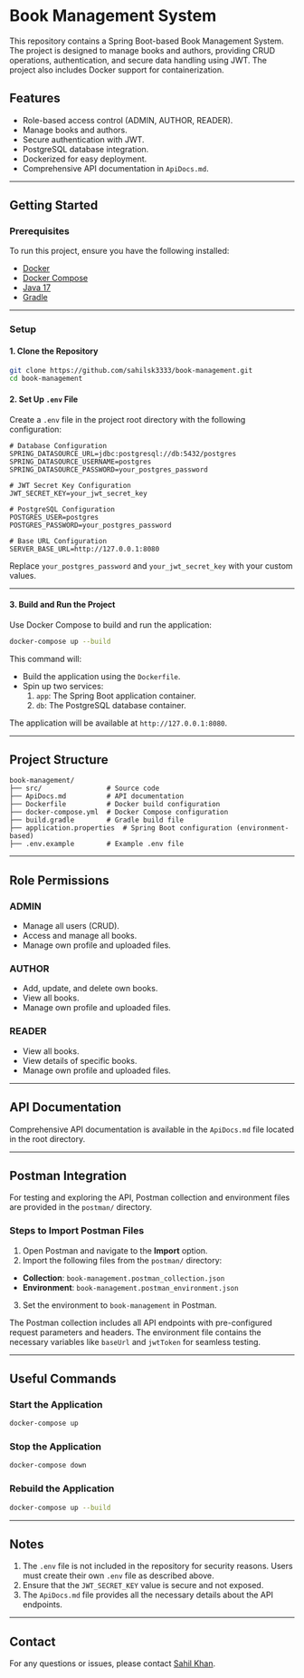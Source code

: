 # Book Management System

This repository contains a Spring Boot-based Book Management System. The project is designed to manage books and authors, providing CRUD operations, authentication, and secure data handling using JWT. The project also includes Docker support for containerization.

## Features

- Role-based access control (ADMIN, AUTHOR, READER).
- Manage books and authors.
- Secure authentication with JWT.
- PostgreSQL database integration.
- Dockerized for easy deployment.
- Comprehensive API documentation in `ApiDocs.md`.

---

## Getting Started

### Prerequisites

To run this project, ensure you have the following installed:

- [Docker](https://www.docker.com/)
- [Docker Compose](https://docs.docker.com/compose/)
- [Java 17](https://www.oracle.com/java/technologies/javase-jdk17-downloads.html)
- [Gradle](https://gradle.org/)

---

### Setup

#### 1. Clone the Repository

```bash
git clone https://github.com/sahilsk3333/book-management.git
cd book-management
```

#### 2. Set Up `.env` File

Create a `.env` file in the project root directory with the following configuration:

```
# Database Configuration
SPRING_DATASOURCE_URL=jdbc:postgresql://db:5432/postgres
SPRING_DATASOURCE_USERNAME=postgres
SPRING_DATASOURCE_PASSWORD=your_postgres_password

# JWT Secret Key Configuration
JWT_SECRET_KEY=your_jwt_secret_key

# PostgreSQL Configuration
POSTGRES_USER=postgres
POSTGRES_PASSWORD=your_postgres_password

# Base URL Configuration
SERVER_BASE_URL=http://127.0.0.1:8080
```

Replace `your_postgres_password` and `your_jwt_secret_key` with your custom values.

---

#### 3. Build and Run the Project

Use Docker Compose to build and run the application:

```bash
docker-compose up --build
```

This command will:

- Build the application using the `Dockerfile`.
- Spin up two services:
    1. `app`: The Spring Boot application container.
    2. `db`: The PostgreSQL database container.

The application will be available at `http://127.0.0.1:8080`.

---

## Project Structure

```
book-management/
├── src/                # Source code
├── ApiDocs.md          # API documentation
├── Dockerfile          # Docker build configuration
├── docker-compose.yml  # Docker Compose configuration
├── build.gradle        # Gradle build file
├── application.properties  # Spring Boot configuration (environment-based)
├── .env.example        # Example .env file
```

---

## Role Permissions

### ADMIN
- Manage all users (CRUD).
- Access and manage all books.
- Manage own profile and uploaded files.

### AUTHOR
- Add, update, and delete own books.
- View all books.
- Manage own profile and uploaded files.

### READER
- View all books.
- View details of specific books.
- Manage own profile and uploaded files.

---

## API Documentation

Comprehensive API documentation is available in the `ApiDocs.md` file located in the root directory.

---


## Postman Integration

For testing and exploring the API, Postman collection and environment files are provided in the `postman/` directory.

### Steps to Import Postman Files
1. Open Postman and navigate to the **Import** option.
2. Import the following files from the `postman/` directory:
  - **Collection**: `book-management.postman_collection.json`
  - **Environment**: `book-management.postman_environment.json`
3. Set the environment to `book-management` in Postman.

The Postman collection includes all API endpoints with pre-configured request parameters and headers. The environment file contains the necessary variables like `baseUrl` and `jwtToken` for seamless testing.

---

## Useful Commands

### Start the Application

```bash
docker-compose up
```

### Stop the Application

```bash
docker-compose down
```

### Rebuild the Application

```bash
docker-compose up --build
```

---

## Notes

1. The `.env` file is not included in the repository for security reasons. Users must create their own `.env` file as described above.
2. Ensure that the `JWT_SECRET_KEY` value is secure and not exposed.
3. The `ApiDocs.md` file provides all the necessary details about the API endpoints.

---

## Contact

For any questions or issues, please contact [Sahil Khan](mailto:sahil.alwar.sk@gmail.com).

